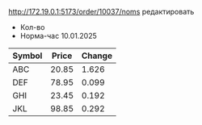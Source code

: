 http://172.19.0.1:5173/order/10037/noms
редактировать 
+ Кол-во
+ Норма-час 
10.01.2025


| Symbol | Price | Change | 
|--------|-------|--------|
| ABC    | 20.85 | 1.626  | 
| DEF    | 78.95 | 0.099  | 
| GHI    | 23.45 | 0.192  | 
| JKL    | 98.85 | 0.292  |